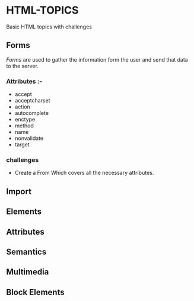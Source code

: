# HTML-TOPICS
Basic HTML topics with challenges 
 
## Forms
  *Forms* are used to gather the information form the user and send that data to the server. <br>

### **Attributes :-** 
  * accept
  * acceptcharset
  * action
  * autocomplete
  * enctype
  * method
  * name
  * nonvalidate
  * target 

### challenges 

 * Create a From Which covers all the necessary  attributes.

## Import 
## Elements
## Attributes
## Semantics
## Multimedia
## Block Elements

